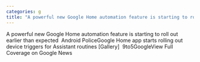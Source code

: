 ```yaml
---
categories: g
title: "A powerful new Google Home automation feature is starting to roll out earlier than expected  Android Police"
---
```

A powerful new Google Home automation feature is starting to roll out earlier than expected&nbsp;&nbsp;Android PoliceGoogle Home app starts rolling out device triggers for Assistant routines [Gallery]&nbsp;&nbsp;9to5GoogleView Full Coverage on Google News
